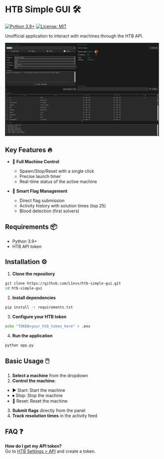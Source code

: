 # HTB Simple GUI 🛠️

[![Python 3.9+](https://img.shields.io/badge/python-3.9%2B-blue.svg)](https://www.python.org/downloads/)
[![License: MIT](https://img.shields.io/badge/License-MIT-yellow.svg)](https://opensource.org/licenses/MIT)

Unofficial application to interact with machines through the HTB API.

![HTB GUI Screenshot](app-gui.png)

## Key Features 🔥

- 🚀 **Full Machine Control**
  - Spawn/Stop/Reset with a single click
  - Precise launch timer
  - Real-time status of the active machine

- 🎯 **Smart Flag Management**
  - Direct flag submission
  - Activity history with solution times (top 25)
  - Blood detection (first solvers)


## Requirements 📦

- Python 3.9+
- HTB API token

## Installation ⚙️

1. **Clone the repository**
```bash
git clone https://github.com/L1nvx/htb-simple-gui.git
cd htb-simple-gui
```

2. **Install dependencies**
```bash
pip install -r requirements.txt
```

3. **Configure your HTB token**
```bash
echo "TOKEN=your_htb_token_here" > .env
```

4. **Run the application**
```bash
python app.py
```

## Basic Usage 🖱️

1. **Select a machine** from the dropdown
2. **Control the machine**:
  - ▶️ Start: Start the machine
  - ⏹ Stop: Stop the machine
  - 🔄 Reset: Reset the machine
3. **Submit flags** directly from the panel
4. **Track resolution times** in the activity feed

## FAQ ❓

**How do I get my API token?**  
Go to [HTB Settings > API](https://app.hackthebox.com/profile/settings) and create a token.
